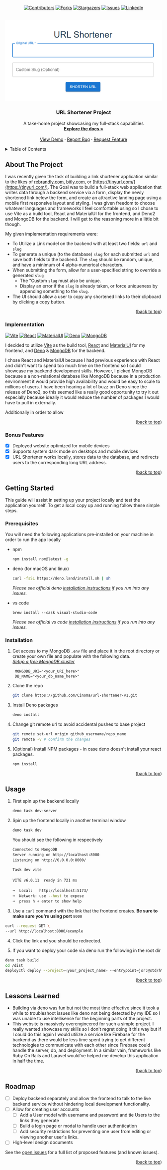 <!-- Improved compatibility of back to top link: See: https://github.com/Cinoma/url-shortener-v1/pull/73 -->
<a id="readme-top"></a>

<!-- PROJECT SHIELDS -->
<!--
*** I'm using markdown "reference style" links for readability.
*** Reference links are enclosed in brackets [ ] instead of parentheses ( ).
*** See the bottom of this document for the declaration of the reference variables
*** for contributors-url, forks-url, etc. This is an optional, concise syntax you may use.
*** https://www.markdownguide.org/basic-syntax/#reference-style-links
-->
<div align="center">

[![Contributors][contributors-shield]][contributors-url]
[![Forks][forks-shield]][forks-url]
[![Stargazers][stars-shield]][stars-url]
[![Issues][issues-shield]][issues-url]
[![LinkedIn][linkedin-shield]][linkedin-url]
</div>

<!-- PROJECT LOGO -->
<br />
<div align="center">
  <a href="https://url-shortener-v1.deno.dev/">
    <img src="public/screenshot.png" alt="Logo">
  </a>

  <h3 align="center">URL Shortener Project</h3>

  <p align="center">
    A take-home project showcasing my full-stack capabilities 
    <br />
    <a href="https://github.com/Cinoma/url-shortener-v1/tree/e647c4ef3f2b5dfecebc3424081e1dab426090fa/docs"><strong>Explore the docs »</strong></a>
    <br />
    <br />
    <a href="https://url-shortener-v1.deno.dev/">View Demo</a>
    &middot;
    <a href="https://github.com/Cinoma/url-shortener-v1/issues/new?labels=bug&template=bug-report---.md">Report Bug</a>
    &middot;
    <a href="https://github.com/Cinoma/url-shortener-v1/issues/new?labels=enhancement&template=feature-request---.md">Request Feature</a>
  </p>
</div>



<!-- TABLE OF CONTENTS -->
<details>
  <summary>Table of Contents</summary>
  <ol>
    <li>
      <a href="#about-the-project">About The Project</a>
      <ul>
        <li><a href="#Implementation">Implementation</a></li>
      </ul>
      <ul>
        <li><a href="#bonus-features">Bonus Features</a></li>
      </ul>
    </li>
    <li>
      <a href="#getting-started">Getting Started</a>
      <ul>
        <li><a href="#prerequisites">Prerequisites</a></li>
        <li><a href="#installation">Installation</a></li>
      </ul>
    </li>
    <li><a href="#usage">Usage</a></li>
    <li><a href="#lessons-learned">Lessons Learned</a></li>
    <li><a href="#roadmap">Roadmap</a></li>
  </ol>
</details>



<!-- ABOUT THE PROJECT -->
## About The Project

I was recently given the task of building a link shortener application similar to the likes of [rebrandly.com](rebrandly.com), [bitly.com](bitly.com), or [https://tinyurl.com/](https://tinyurl.com/). The Goal was to build a full-stack web application that writes data through a backend service via a form, display the newly shortened link below the form, and create an attractive landing page using a mobile first responsive layout and styling. I was given freedom to choose whatever languages and frameworks I feel comfortable using so I chose to use Vite as a build tool, React and MaterialUI for the frontend, and Deno2 and MongoDB for the backend. I will get to the reasoning more in a little bit though.

My given implementation requirements were:
* To Utilize a Link model on the backend with at least two fields: `url` and `slug`
* To generate a unique (to the database) `slug` for each submitted `url` and save both fields to the backend. The `slug` should be random, unique, and have a minimum of 4 alpha-numerical characters.  
* When submitting the form, allow for a user-specified string to override a generated `slug`
  * The "Custom `slug` must also be unique.
  * Display an error if the `slug` is already taken, or force uniqueness by appending something to the `slug`.
* The UI should allow a user to copy any shortened links to their clipboard by clicking a copy button.  

<p align="right">(<a href="#readme-top">back to top</a>)</p>

<!-- IMPLEMENTATION -->
### Implementation

[![Vite][Vite]][Vite-url] [![React][React.js]][React-url] [![MaterialUI][MaterialUI]][MaterialUI-url] [![Deno][Deno]][Deno-url] [![MongoDB][MongoDB]][MongoDB-url]

I decided to utilize [Vite][Vite-url] as the build tool, [React][React-url] and [MaterialUI][MaterialUI-url] for my frontend, and [Deno][Deno-url] & [MongoDB][MongoDB-url] for the backend.

I chose React and MaterialUI because I had previous experience with React and didn't want to spend too much time on the frontend so I could showcase my backend development skills. However, I picked MongoDB because a a non-relational database like MongoDB because in a production environment it would provide high availability and would be easy to scale to millions of users. I have been hearing a lot of buzz on Deno since the release of Deno2, so this seemed like a really good opportunity to try it out especially because ideally it would reduce the number of packages I would have to pull in externally.

Additionally in order to allow 


<p align="right">(<a href="#readme-top">back to top</a>)</p>

<!-- BONUS FEATURES -->
### Bonus Features

- [X] Deployed website optimized for mobile devices
- [X] Supports system dark mode on desktops and mobile devices
- [X] URL Shortener works locally, stores data to the database, and redirects users to the corresponding long URL address.

<p align="right">(<a href="#readme-top">back to top</a>)</p>

<!-- GETTING STARTED -->
## Getting Started

This guide will assist in setting up your project locally and test the application yourself.
To get a local copy up and running follow these simple steps.

### Prerequisites

You will need the following applications pre-installed on your machine in order to run the app locally
* npm
  ```sh
  npm install npm@latest -g
  ```

* deno (for macOS and linux)
  ```sh
  curl -fsSL https://deno.land/install.sh | sh
  ```
  *Please see official deno [installation instructions](https://docs.deno.com/runtime/getting_started/installation/) if you run into any issues.*

* vs code
  ```
  brew install --cask visual-studio-code
  ```
  *Please see official vs code [installation instructions](https://code.visualstudio.com/download) if you run into any issues.*

### Installation

1. Get access to my MongoDB `.env` file and place it in the root directory or create your own file and populate with the following data. <br>*[Setup a free MongoDB cluster](https://cloud.mongodb.com/v2/618724d15cd75376ef93ff2c#/clusters)*
   ```shell
    MONGODB_URI="<your_URI_here>"
    DB_NAME="<your_db_name_here>"
    ```
2. Clone the repo
   ```sh
   git clone https://github.com/Cinoma/url-shortener-v1.git
   ```
3. Install Deno packages   
   ```sh
   deno install
   ```

4. Change git remote url to avoid accidental pushes to base project
   ```sh
   git remote set-url origin github_username/repo_name
   git remote -v # confirm the changes
   ```

5. (Optional) Install NPM packages - in case deno doesn't install your react packages.
   ```sh
   npm install
   ```

<p align="right">(<a href="#readme-top">back to top</a>)</p>



<!-- USAGE EXAMPLES -->
## Usage

1. First spin up the backend locally

   ```sh
   deno task dev-server
   ```
2. Spin up the frontend locally in another terminal window
   ```sh
   deno task dev
   ``` 

    You should see the following in respectively
   ```sh
   Connected to MongoDB
   Server running on http://localhost:8000
   Listening on http://0.0.0.0:8000/    
   ```
   ```sh
   Task dev vite

   VITE v6.0.11  ready in 721 ms

   ➜  Local:   http://localhost:5173/
   ➜  Network: use --host to expose
   ➜  press h + enter to show help
   ```

3. Use a `curl` command with the link that the frontend creates. **Be sure to make sure you're using port** `8000`

  ```sh
  curl --request GET \
  --url http://localhost:8000/example
  ```

4. Click the link and you should be redirected.

5. If you want to deploy your code via deno run the following in the root dir
  ```sh
  deno task build
  cd /dist
  deployctl deploy --project=<your_project_name> --entrypoint=jsr:@std/http/file-server
  ``` 

<p align="right">(<a href="#readme-top">back to top</a>)</p>

<!-- LESSONS LEARNED -->
## Lessons Learned

- Building via deno was fun but not the  most time effective since it took a while to troubleshoot issues like deno not being detected by my IDE so I was unable to use intellisense for the beginning parts of the project.
- This website is massively overengineered for such a simple project. I really wanted showcase my skills so I don't regret doing it this way but if I could do this again I would utilize a service like Firebase for the backend as there would be less time spent trying to get different technologies to communicate with each other since Firebase could handle the server, db, and deployment. In a similar vain, frameworks like Ruby On Rails and Laravel would've helped me develop this application in half the time.


<p align="right">(<a href="#readme-top">back to top</a>)</p>



<!-- ROADMAP -->
## Roadmap

- [ ] Deploy backend separately and allow the frontend to talk to the live backend service without hindering local development functionality.
- [ ] Allow for creating user accounts
  - [ ] Add a User model with username and password and tie Users to the links they generate
  - [ ] Build a login page or modal to handle user authentication
  - [ ] Add security restrictions for preventing one user from editing or viewing another user's links.
- [ ] High-level design documents

See the [open issues](https://github.com/Cinoma/url-shortener-v1/issues) for a full list of proposed features (and known issues).

<p align="right">(<a href="#readme-top">back to top</a>)</p>


<!-- MARKDOWN LINKS & IMAGES -->
<!-- https://www.markdownguide.org/basic-syntax/#reference-style-links -->
[contributors-shield]: https://img.shields.io/github/contributors/othneildrew/Best-README-Template.svg?style=for-the-badge
[contributors-url]: https://github.com/Cinoma/url-shortener-v1/graphs/contributors
[forks-shield]: https://img.shields.io/github/forks/othneildrew/Best-README-Template.svg?style=for-the-badge
[forks-url]: https://github.com/Cinoma/url-shortener-v1/network/members
[stars-shield]: https://img.shields.io/github/stars/othneildrew/Best-README-Template.svg?style=for-the-badge
[stars-url]: https://github.com/Cinoma/url-shortener-v1/stargazers
[issues-shield]: https://img.shields.io/github/issues/othneildrew/Best-README-Template.svg?style=for-the-badge
[issues-url]: https://github.com/Cinoma/url-shortener-v1/issues
[linkedin-shield]: https://img.shields.io/badge/-LinkedIn-black.svg?style=for-the-badge&logo=linkedin&colorB=555
[linkedin-url]: https://linkedin.com/in/chris-inoma
[product-screenshot]: public/screenshot.png
[React.js]: https://img.shields.io/badge/React-%2320232a.svg?logo=react&logoColor=%2361DAFB
[React-url]: https://reactjs.org/
[Deno]:https://img.shields.io/badge/Deno-000?logo=deno&logoColor=fff
[Deno-url]:https://deno.com/
[Vite]:https://img.shields.io/badge/Vite-646CFF?logo=vite&logoColor=fff
[Vite-url]:https://vite.dev/
[MongoDB]:https://img.shields.io/badge/MongoDB-%234ea94b.svg?logo=mongodb&logoColor=white
[MongoDB-url]:https://www.mongodb.com/
[MaterialUI]:https://img.shields.io/badge/Material--UI-0081CB?style=flat&logo=material-ui&logoColor=white
[MaterialUI-url]:https://mui.com/material-ui/?srsltid=AfmBOopNQHySofmq007SPFgu7E0nal-hZII0QmQOhVhjOKuZA8fJrHgx

